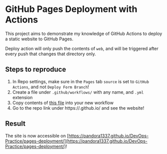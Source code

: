 # GitHub Pages Deployment with Actions

This project aims to demonstrate my knowledge of GitHub Actions to deploy a static website to GitHub Pages.

Deploy action will only push the contents of `web`, and will be triggered after every push that changes that directory only.

## Steps to reproduce
1. In Repo settings, make sure in the ```Pages``` tab ```source``` is set to ```GitHub Actions```, and not ```Deploy Form Branch```!
2. Create a file under ```.github/workflows/``` with any name, and ```.yml``` extension
3. Copy contents of [this file](https://github.com/Pandora1337/DevOps-Practice/tree/main/.github/workflows/pages-deployment.yml) into your new workflow
4. Go to the repo link under https://<yourname>.github.io/<repo name> and see the website!

## Result
The site is now accessible on [https://pandora1337.github.io/DevOps-Practice/pages-deployment/](https://pandora1337.github.io/DevOps-Practice/pages-deployment/)!

